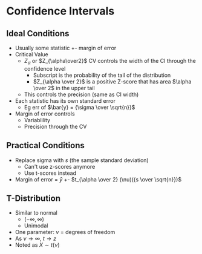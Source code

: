 # Confidence Intervals
## Ideal Conditions
* Usually some statistic +- margin of error
* Critical Value
  * $Z_\alpha$ or $Z_{\alpha\over2}$ CV controls the width of the CI through the confidence level
    * Subscript is the probability of the tail of the distribution
    * $Z_{\alpha \over 2}$ is a positive Z-score that has area $\alpha \over 2$ in the upper tail
  * This controls the precision (same as CI width)
* Each statistic has its own standard error
  * Eg err of $\bar{y} = {\sigma \over \sqrt{n}}$
* Margin of error controls
  * Variablility
  * Precision through the CV

## Practical Conditions
* Replace sigma with $s$ (the sample standard deviation)
  * Can't use z-scores anymore
  * Use t-scores instead
* Margin of error = $\bar{y}$ +- $t_{\alpha \over 2} (\nu)({s \over \sqrt{n}})$

## T-Distribution
* Similar to normal
  * $(-\infty, \infty)$
  * Unimodal
* One parameter: $\nu$ = degrees of freedom
* As $\nu \to \infty$, $t \to z$
* Noted as $X \sim t(\nu)$
